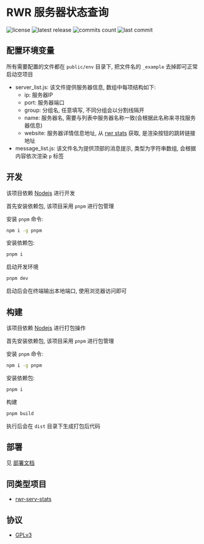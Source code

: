 # RWR 服务器状态查询

![license](https://badgen.net/github/license/Kreedzt/rwr-server-stats)
![latest release](https://badgen.net/github/release/Kreedzt/rwr-server-stats)
![commits count](https://badgen.net/github/commits/Kreedzt/rwr-server-stats)
![last commit](https://badgen.net/github/last-commit/Kreedzt/rwr-server-stats)

## 配置环境变量

所有需要配置的文件都在 `public/env` 目录下, 把文件名的 `_example` 去掉即可正常启动空项目

- server_list.js: 该文件提供服务器信息, 数组中每项结构如下:
  + ip: 服务器IP
  + port: 服务器端口
  + group: 分组名, 任意填写, 不同分组会以分割线隔开
  + name: 服务器名, 需要与列表中服务器名称一致(会根据此名称来寻找服务器信息)
  + website: 服务器详情信息地址, 从 [rwr stats](https://rwrstats.com/servers) 获取, 是渲染按钮的跳转链接地址
- message_list.js: 该文件名为提供顶部的消息提示, 类型为字符串数组, 会根据内容依次渲染 `p` 标签

## 开发

该项目依赖 [Nodejs](https://nodejs.org/en/) 进行开发

首先安装依赖包, 该项目采用 `pnpm` 进行包管理

安装 `pnpm` 命令:

```sh
npm i -g pnpm
```

安装依赖包:

```sh
pnpm i
```

启动开发环境

```sh
pnpm dev
```

启动后会在终端输出本地端口, 使用浏览器访问即可

## 构建

该项目依赖 [Nodejs](https://nodejs.org/en/) 进行打包操作

首先安装依赖包, 该项目采用 `pnpm` 进行包管理

安装 `pnpm` 命令:

```sh
npm i -g pnpm
```

安装依赖包:

```sh
pnpm i
```

构建

```sh
pnpm build
```

执行后会在 `dist` 目录下生成打包后代码

## 部署

见 [部署文档](https://github.com/Kreedzt/rwr-server-stats/blob/master/DEPLOYMENT.md)

## 同类型项目

- [rwr-serv-stats](https://github.com/frg2089/rwr-serv-stats)

## 协议

- [GPLv3](https://opensource.org/licenses/GPL-3.0)